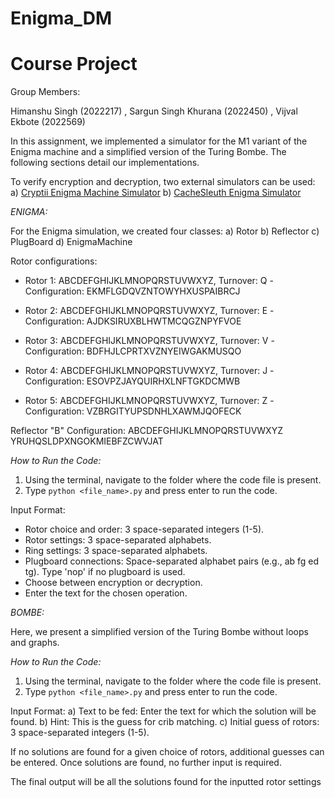 # Enigma_DM
# Course Project

Group Members:

Himanshu Singh (2022217) , Sargun Singh Khurana (2022450) , Vijval Ekbote (2022569)

In this assignment, we implemented a simulator for the M1 variant of the Enigma machine and a simplified version of the Turing Bombe. The following sections detail our implementations.

To verify encryption and decryption, two external simulators can be used:
a) [Cryptii Enigma Machine Simulator](https://cryptii.com/pipes/enigma-machine)
b) [CacheSleuth Enigma Simulator](https://www.cachesleuth.com/enigma.html)

*ENIGMA:*

For the Enigma simulation, we created four classes:
a) Rotor
b) Reflector
c) PlugBoard
d) EnigmaMachine

Rotor configurations:
- Rotor 1: ABCDEFGHIJKLMNOPQRSTUVWXYZ, Turnover: Q
   -Configuration: EKMFLGDQVZNTOWYHXUSPAIBRCJ

- Rotor 2: ABCDEFGHIJKLMNOPQRSTUVWXYZ, Turnover: E
   -Configuration: AJDKSIRUXBLHWTMCQGZNPYFVOE

- Rotor 3: ABCDEFGHIJKLMNOPQRSTUVWXYZ, Turnover: V
   -Configuration: BDFHJLCPRTXVZNYEIWGAKMUSQO

- Rotor 4: ABCDEFGHIJKLMNOPQRSTUVWXYZ, Turnover: J
   -Configuration: ESOVPZJAYQUIRHXLNFTGKDCMWB

- Rotor 5: ABCDEFGHIJKLMNOPQRSTUVWXYZ, Turnover: Z
   -Configuration: VZBRGITYUPSDNHLXAWMJQOFECK

Reflector "B" Configuration:
ABCDEFGHIJKLMNOPQRSTUVWXYZ
YRUHQSLDPXNGOKMIEBFZCWVJAT

*How to Run the Code:*
1. Using the terminal, navigate to the folder where the code file is present.
2. Type `python <file_name>.py` and press enter to run the code.

Input Format:
- Rotor choice and order: 3 space-separated integers (1-5).
- Rotor settings: 3 space-separated alphabets.
- Ring settings: 3 space-separated alphabets.
- Plugboard connections: Space-separated alphabet pairs (e.g., ab fg ed tg). Type 'nop' if no plugboard is used.
- Choose between encryption or decryption.
- Enter the text for the chosen operation.

*BOMBE:*

Here, we present a simplified version of the Turing Bombe without loops and graphs.

*How to Run the Code:*
1. Using the terminal, navigate to the folder where the code file is present.
2. Type `python <file_name>.py` and press enter to run the code.

Input Format:
a) Text to be fed: Enter the text for which the solution will be found.
b) Hint: This is the guess for crib matching.
c) Initial guess of rotors: 3 space-separated integers (1-5).

If no solutions are found for a given choice of rotors, additional guesses can be entered. Once solutions are found, no further input is required.

The final output will be all the solutions found for the inputted rotor settings
